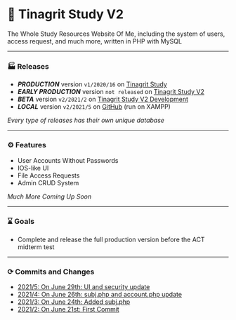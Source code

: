 # 📖 Tinagrit Study V2
The Whole Study Resources Website Of Me, including the system of users, access request, and much more, written in PHP with MySQL

---
### 🏭 Releases
- ___PRODUCTION___ version `v1/2020/16` on [Tinagrit Study](https://study.tinagrit.com)
- ___EARLY PRODUCTION___ version `not released` on [Tinagrit Study V2](https://study.tinagrit.com/v2)
- ___BETA___ version `v2/2021/2` on [Tinagrit Study V2 Development](https://study.tinagrit.com/v2/dev)
- ___LOCAL___ version `v2/2021/5` on [GitHub](https://github.com/tinagrit/study) (run on XAMPP)

_Every type of releases has their own unique database_

---
### ⚙ Features
- User Accounts Without Passwords
- IOS-like UI
- File Access Requests
- Admin CRUD System

_Much More Coming Up Soon_

---
### ⌛️ Goals
- Complete and release the full production version before the ACT midterm test
---
### ⟳ Commits and Changes
- [2021/5: On June 29th: UI and security update](updates/2021/5.md)
- [2021/4: On June 26th: subj.php and account.php update](updates/2021/4.md)
- [2021/3: On June 24th: Added subj.php](updates/2021/3.md)
- [2021/2: On June 21st: First Commit](updates/2021/2.md)

